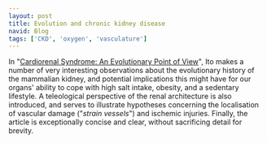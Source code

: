 ```yaml
---
layout: post
title: Evolution and chronic kidney disease
navid: Blog
tags: ['CKD', 'oxygen', 'vasculature']
---
```


In "[Cardiorenal Syndrome: An Evolutionary Point of
View](http://dx.doi.org/10.1161/HYPERTENSIONAHA.111.188706)",
Ito makes a number of very interesting observations about the evolutionary
history of the mammalian kidney, and potential implications this might have
for our organs' ability to cope with high salt intake, obesity, and a
sedentary lifestyle.
A teleological perspective of the renal architecture is also introduced, and
serves to illustrate hypotheses concerning the localisation of vascular damage
("*strain vessels*") and ischemic injuries.
Finally, the article is exceptionally concise and clear, without sacrificing
detail for brevity.
